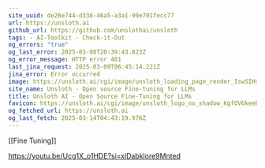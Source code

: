 ```yaml
---
site_uuid: de26e744-d336-46a5-a3a1-99e701fecc77
url: https://unsloth.ai
github_url: https://github.com/unslothai/unsloth
tags: - AI-Toolkit - Check-it-Out
og_errors: "true"
og_last_error: 2025-03-08T20:39:43.823Z
og_error_message: HTTP error 401
last_jina_request: 2025-03-09T06:45:14.221Z
jina_error: Error occurred
image: https://unsloth.ai/cgi/image/unsloth_loading_page_render_IswSIHyKOTf-9L-SSjPML.png?format=raw
site_name: Unsloth - Open source Fine-tuning for LLMs
title: Unsloth AI - Open Source Fine-Tuning for LLMs
favicon: https://unsloth.ai/cgi/image/unsloth_logo_no_shadow_KgfOV6keeBZnffQsKUny3.png?width=144&quality=100&height=144&fit=pad&format=auto
og_fetched_url: https://unsloth.ai
og_last_fetch: 2025-03-14T04:43:19.976Z
---
```

[[Fine Tuning]]

https://youtu.be/Ucg1X_o1HDE?si=xlDabklore9Mnted